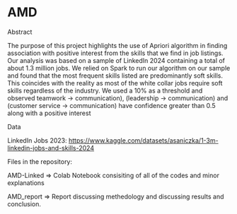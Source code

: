 # AMD

Abstract

The purpose of this project highlights the use of Apriori algorithm in finding association with positive interest from the skills that we find in job listings. Our analysis was based on a sample of LinkedIn 2024 containing a total of about 1.3 million jobs. We relied on Spark to run our algorithm on our sample and found that the most frequent skills listed are predominantly soft skills. This coincides with the reality as most of the white collar jobs require soft skills regardless of the industry. We used a 10\% as a threshold and observed  teamwork $\rightarrow$ communication), (leadership $\rightarrow$ communication) and (customer service $\rightarrow$ communication) have confidence greater than 0.5 along with a positive interest

Data 

LinkedIn Jobs 2023:
https://www.kaggle.com/datasets/asaniczka/1-3m-linkedin-jobs-and-skills-2024


Files in the repository: 

AMD-Linked => Colab Notebook consisiting of all of the codes and minor explanations 

AMD_report => Report discussing methedology and discussing results and conclusion. 





